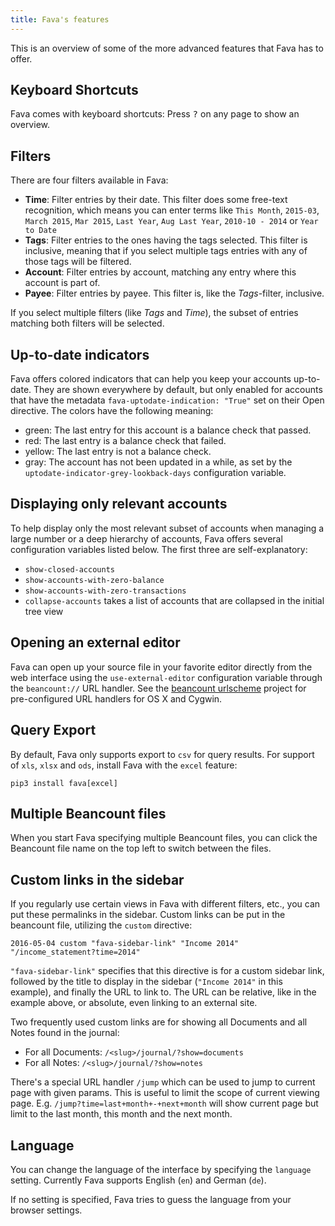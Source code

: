 ```yaml
---
title: Fava's features
---
```


This is an overview of some of the more advanced features that Fava has to offer.

## Keyboard Shortcuts

Fava comes with keyboard shortcuts: Press <kbd>?</kbd> on any page to show an
overview.

## Filters

There are four filters available in Fava:

- **Time**: Filter entries by their date. This filter does some free-text
  recognition, which means you can enter terms like `This Month`, `2015-03`,
  `March 2015`, `Mar 2015`, `Last Year`, `Aug Last Year`, `2010-10 - 2014` or
  `Year to Date`
- **Tags**: Filter entries to the ones having the tags selected. This filter is
  inclusive, meaning that if you select multiple tags entries with any of those
  tags will be filtered.
- **Account**: Filter entries by account, matching any entry where this account
  is part of.
- **Payee**: Filter entries by payee. This filter is, like the *Tags*-filter,
  inclusive.

If you select multiple filters (like *Tags* and *Time*), the subset of entries
matching both filters will be selected.

## Up-to-date indicators

Fava offers colored indicators that can help you keep your accounts up-to-date.
They are shown everywhere by default, but only enabled for accounts that have
the metadata `fava-uptodate-indication: "True"` set on their Open directive.
The colors have the following meaning:

- green: The last entry for this account is a balance check that passed.
- red: The last entry is a balance check that failed.
- yellow: The last entry is not a balance check.
- gray: The account has not been updated in a while, as set by the
  `uptodate-indicator-grey-lookback-days` configuration variable.

## Displaying only relevant accounts

To help display only the most relevant subset of accounts when managing a large number
or a deep hierarchy of accounts, Fava offers several configuration variables listed
below. The first three are self-explanatory:

- `show-closed-accounts`
- `show-accounts-with-zero-balance`
- `show-accounts-with-zero-transactions`
- `collapse-accounts` takes a list of accounts that are collapsed in the initial tree view

## Opening an external editor

Fava can open up your source file in your favorite editor directly from the web
interface using the `use-external-editor` configuration variable through the
`beancount://` URL handler. See the [beancount
urlscheme](https://github.com/aumayr/beancount_urlscheme) project for
pre-configured URL handlers for OS X and Cygwin.

## Query Export

By default, Fava only supports export to `csv` for query results. For support
of `xls`, `xlsx` and `ods`, install Fava with the `excel` feature:

    pip3 install fava[excel]

## Multiple Beancount files

When you start Fava specifying multiple Beancount files, you can click the
Beancount file name on the top left to switch between the files.

## Custom links in the sidebar

If you regularly use certain views in Fava with different filters, etc., you can
put these permalinks in the sidebar. Custom links can be put in the beancount
file, utilizing the `custom` directive:

    2016-05-04 custom "fava-sidebar-link" "Income 2014" "/income_statement?time=2014"

`"fava-sidebar-link"` specifies that this directive is for a custom sidebar
link, followed by the title to display in the sidebar (`"Income 2014"` in this
example), and finally the URL to link to. The URL can be relative, like in the
example above, or absolute, even linking to an external site.

Two frequently used custom links are for showing all Documents and all Notes 
found in the journal:

- For all Documents: `/<slug>/journal/?show=documents`
- For all Notes: `/<slug>/journal/?show=notes`

There's a special URL handler `/jump` which can be used to jump to
current page with given params. This is useful to limit the scope of
current viewing page. E.g. `/jump?time=last+month+-+next+month` will
show current page but limit to the last month, this month and the next
month.

## Language

You can change the language of the interface by specifying the `language` setting.
Currently Fava supports English (`en`) and German (`de`).

If no setting is specified, Fava tries to guess the language from your browser
settings.
